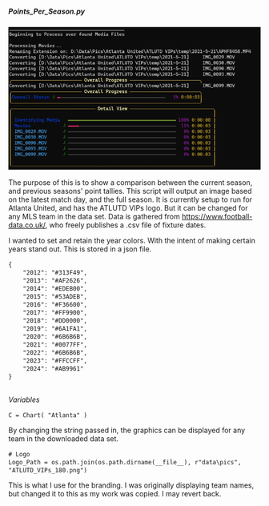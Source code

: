 

##### *Points_Per_Season.py*


![](https://github.com/ATLUTDVIPs/ATLUTD-Fix-Files/blob/535089f578944aa459097b95b12666405a4b4b5d/pics/Processing%20-%2013%25.jpg)


The purpose of this is to show a comparison between the current season, and previous seasons' point tallies.  This script will output an image based on the latest match day, and the full season.
It is currently setup to run for Atlanta United, and has the ATLUTD VIPs logo.  But it can be changed for any MLS team in the data set.
Data is gathered from https://www.football-data.co.uk/, who freely publishes a .csv file of fixture dates.


I wanted to set and retain the year colors.  With the intent of making certain years stand out.
This is stored in a json file.

```
{
    "2012": "#313F49",
    "2013": "#AF2626",
    "2014": "#EDEB00",
    "2015": "#53ADEB",
    "2016": "#F36600",
    "2017": "#FF9900",
    "2018": "#DD0000",
    "2019": "#6A1FA1",
    "2020": "#6B6B6B",
    "2021": "#0077FF",
    "2022": "#6B6B6B",
    "2023": "#FFCCFF",
    "2024": "#AB9961"
}


```



*Variables*

```
C = Chart( "Atlanta" )
```
By changing the string passed in, the graphics can be displayed for any team in the downloaded data set.


```
# Logo
Logo_Path = os.path.join(os.path.dirname(__file__), r"data\pics", "ATLUTD_VIPs_180.png")
```
This is what I use for the branding.  I was originally displaying team names, but changed it to this as my work was copied.  I may revert back.

